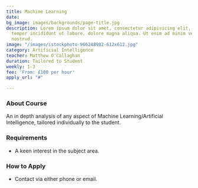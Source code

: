 ```yaml
---
title: Machine Learning
date: 
bg_image: images/backgrounds/page-title.jpg
description: Lorem ipsum dolor sit amet, consectetur adipisicing elit, sed do eiusmod
  tempor incididunt ut labore. dolore magna aliqua. Ut enim ad minim veniam, quis
  nostrud.
image: "/images/istockphoto-966248982-612x612.jpg"
category: Artificial Intelligence
teacher: Matthew O'Callaghan
duration: Tailored to Student
weekly: 1-3
fee: 'From: £100 per hour'
apply_url: "#"

---
```

### About Course

An in depth analysis of any aspect of Machine Learning/Artificial Intelligence, tailored individually to the student.</p>

### Requirements

* A keen interest in the subject area.

### How to Apply

* Contact via either phone or email.